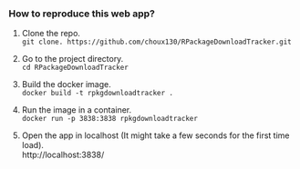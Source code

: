 ### How to reproduce this web app?

1. Clone the repo.  
`git clone. https://github.com/choux130/RPackageDownloadTracker.git`

2. Go to the project directory.  
`cd RPackageDownloadTracker`  

3. Build the docker image.  
`docker build -t rpkgdownloadtracker .` 

4. Run the image in a container.   
`docker run -p 3838:3838 rpkgdownloadtracker`

5. Open the app in localhost (It might take a few seconds for the first time load).  
http://localhost:3838/
